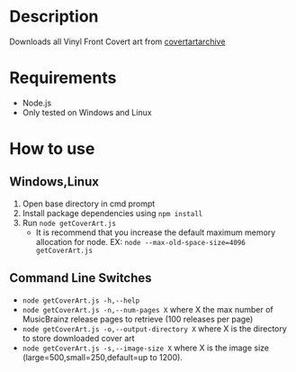 # Description
Downloads all Vinyl Front Covert art from [covertartarchive](https://coverartarchive.org)

# Requirements
* Node.js
* Only tested on Windows and Linux

# How to use

## Windows,Linux
1. Open base directory in cmd prompt
2. Install package dependencies using ```npm install```
3. Run ```node getCoverArt.js```
	* It is recommend that you increase the default maximum memory allocation for node. EX: ```node --max-old-space-size=4096 getCoverArt.js```

## Command Line Switches
*  ```node getCoverArt.js -h,--help```
*  ```node getCoverArt.js -n,--num-pages X``` where X the max number of MusicBrainz release pages to retrieve (100 releases per page)
*  ```node getCoverArt.js -o,--output-directory X``` where X is the directory to store downloaded cover art
*  ```node getCoverArt.js -s,--image-size X``` where X is the image size (large=500,small=250,default=up to 1200).
